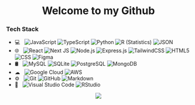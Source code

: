 <h1 align="center">Welcome to my Github</h1>

<h3>Tech Stack</h3>

- 💻 &nbsp;
  ![JavaScript](https://img.shields.io/badge/-Javascript-333333?style=flat&logo=javascript&logoColor=%23F7DF1E)
  ![TypeScript](https://img.shields.io/badge/-Typescript-333333?style=flat&logo=typescript)
  ![Python](https://img.shields.io/badge/-Python-333333?style=flat&logo=python)
  ![R (Statistics)](https://img.shields.io/badge/-R-333333?style=flat&logo=R&logoColor=276DC3)
  ![JSON](https://img.shields.io/badge/-JSON-333333?style=flat&logo=Json)
- 🌐 &nbsp;
  ![React](https://img.shields.io/badge/-ReactJS-333333?style=flat&logo=react)
  ![Next JS](https://img.shields.io/badge/NextJS-333333?style=flat&logo=next.js)
  ![Node.js](https://img.shields.io/badge/-NodeJS-333333?style=flat&logo=node.js)
  ![Express.js](https://img.shields.io/badge/ExpressJS-333333?style=flat&logo=express)
  ![TailwindCSS](https://img.shields.io/badge/TailwindCSS-333333?style=flat&logo=tailwind-css)
  ![HTML5](https://img.shields.io/badge/-HTML5-333333?style=flat&logo=HTML5)
  ![CSS](https://img.shields.io/badge/-CSS-333333?style=flat&logo=CSS3&logoColor=1572B6)
  ![Figma](https://img.shields.io/badge/Figma-333333?style=flat&logo=figma)
- 🛢 &nbsp;
  ![MySQL](https://img.shields.io/badge/-MySQL-333333?style=flat&logo=mysql)
  ![SQLite](https://img.shields.io/badge/SQLite-333333?style=flat&logo=sqlite)
  ![PostgreSQL](https://img.shields.io/badge/PostgreSQL-333333?style=flat&logo=Postgresql)
  ![MongoDB](https://img.shields.io/badge/MongoDB-333333?style=flat&logo=mongodb)
- ☁ &nbsp;
  ![Google Cloud](https://img.shields.io/badge/-GoogleCloud-333333?style=flat&logo=google-cloud)
  ![AWS](https://img.shields.io/badge/AWS-333333?style=flat&logo=amazon-aws&logoColor=white)
- ⚙️ &nbsp;
  ![Git](https://img.shields.io/badge/-Git-333333?style=flat&logo=git)
  ![GitHub](https://img.shields.io/badge/-GitHub-333333?style=flat&logo=github)
  ![Markdown](https://img.shields.io/badge/-Markdown-333333?style=flat&logo=markdown)
- 🔧 &nbsp;
  ![Visual Studio Code](https://img.shields.io/badge/-Visual%20Studio%20Code-333333?style=flat&logo=visual-studio-code&logoColor=007ACC)
  ![RStudio](https://img.shields.io/badge/-RStudio-333333?style=flat&logo=rstudio)
  
 
<p align="center">
  <img src="https://readme-typing-svg.herokuapp.com?font=Jost&duration=4000&pause=1000&color=58A6FF&width=200&lines=Full+Stack+Developer"> 
</p>
  
<!--
**Jacob-Clayton/Jacob-Clayton** is a ✨ _special_ ✨ repository because its `README.md` (this file) appears on your GitHub profile.
-->
